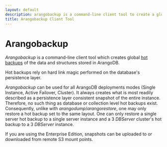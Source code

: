 ```yaml
---
layout: default
description: arangobackup is a command-line client tool to create a global hot backups of an ArangoDB instance
title: Arangobackup Client Tool
---
```

Arangobackup
============

_Arangobackup_ is a command-line client tool which creates global
[hot backups](hot-backup-restore.html) of the data and structures
stored in ArangoDB.

Hot backups rely on hard link magic performed on the database's
persistence layer.

_Arangobackup_ can be used for all ArangoDB deployments modes
(Single Instance, Active Failover, Cluster). It always creates what
is most readily described as a persistence layer consistent snapshot
of the entire instance. Therefore, no such thing as database or
collection level hot backups exist. Consequently, unlike with
_arangodump_/_arangorestore_, one may only restore a hot backup set to
the same layout. One can only restore a single server hot backup to a
single server instance and a 3 _DBServer_ cluster's hot backup to a 3
_DBServer_ instance.

If you are using the Enterprise Edition, snapshots can be uploaded to
or downloaded from remote S3 mount points.
